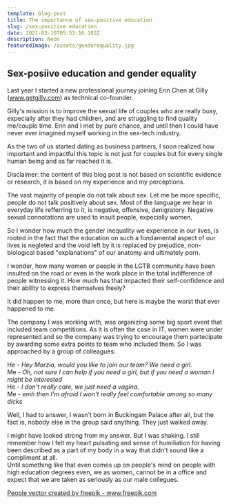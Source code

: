 ```yaml
---
template: blog-post
title: The importance of sex-positive education
slug: /sex-positive education
date: 2021-03-10T05:53:16.102Z
description: Neon
featuredImage: /assets/genderequality.jpg
---
```

## Sex-posiive education and gender equality

Last year I started a new professional journey joining Erin Chen at Gilly (www.getgilly.com) as technical co-founder.

Gilly's mission is to improve the sexual life of couples who are really busy, expecially after they had children, and are struggling to find quality me/couple time. 
Erin and I met by pure chance, and until then I could have never ever imagined myself working in the sex-tech industry.

As the two of us started dating as business partners, I soon realized how important and impactful this topic is not just for couples but for every single human being and as far reached it is.

Disclaimer: the content of this blog post is not based on scientific evidence or research, it is based on my experience and my perceptions. 

The vast majority of people do not talk about sex. Let me be more specific, people do not talk positively about sex. Most of the language we hear in everyday life refferring to it, is negative, offensive, denigratory.
Negative sexual connotations are used to insult people, expecially women. 

So I wonder how much the gender inequality we experience in our lives, is rooted in the fact that the education on such a fondamental aspect of our lives is negleted and the void left by it is replaced by prejudice, non-biological based "explanations" of our anatomy and ultimately porn. 

I wonder, how many women or people in the LGTB community have been insulted on the road or even in the work place in the total indifference of people witnessing it.  How much has that impacted their self-confidence and their ability to express themselves freely?

It did happen to me, more than once, but here is maybe the worst that ever happened to me. 

The company I was working with, was organizing some big sport event that included team competitions. As it is often the case in IT, women were under represented and so the company was trying to encourage them partecipate by awarding some extra points to team who included them.
So I was approached by a group of colleagues:

He - _Hey Marzia, would you like to join our team? We need a girl._<br/>
Me - _Oh, not sure I can help if you need a girl, but if you need a woman I might be interested_<br/>
He - _I don't really care, we just need a vagina._<br/>
Me - _emh then I'm afraid I won't really feel comfortable among so many dicks_<br/>

Well, I had to answer, I wasn't born in Buckingam Palace after all, but the fact is, nobody else in the group said anything. They just walked away.<br/> 

I might have looked strong from my answer. But I was shaking. I still remember how I felt my heart pulsating and sense of humiliation for having been described as a part of my body in a way that didn't sound like a compliment at all. 
</br>
Until something like that even comes up on people's mind on people with high education degrees even, we as women, cannot be in a office and expect that we are taken as seriously as our male collegues. 



<a href='https://www.freepik.com/vectors/people'>People vector created by freepik - www.freepik.com</a>







